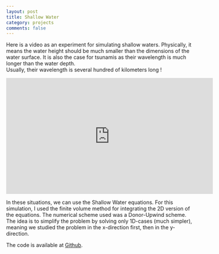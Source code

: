```yaml
---
layout: post
title: Shallow Water
category: projects
comments: false
---
```



Here is a video as an experiment for simulating shallow waters. Physically, it means the water height should
be much smaller than the dimensions of the water surface. It is also the case for tsunamis as their
wavelength is much longer than the water depth.  
Usually, their wavelength is several hundred of kilometers long !
 <!--more-->
 <center>
<iframe width="560" height="315" src="http://www.youtube.com/embed/CU0o72mZSM8" frameborder="0" allowfullscreen="allowfullscreen"> </iframe>
 </center>


In these situations, we can use the Shallow Water equations. For this simulation, I used the finite volume method for integrating the 2D version of the equations. The numerical scheme used was a Donor-Upwind scheme. The idea is to simplify the problem by solving only 1D-cases (much simpler), meaning we studied the problem in the x-direction first, then in the y-direction.

The code is available at [Github](https://github.com/alexDarcy/shallow-water).
